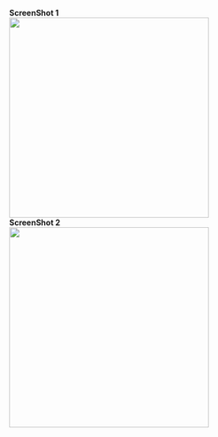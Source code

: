 **ScreenShot 1**
<br>
<img src="https://raw.githubusercontent.com/devAjayAj/Veezs/master/app/src/main/res/S1.jpg?raw=true" width = "360">
<br>
**ScreenShot 2**
<br>
<img src="https://raw.githubusercontent.com/devAjayAj/Veezs/master/app/src/main/res/S2.jpg?raw=true" width = "360">
